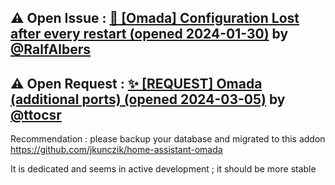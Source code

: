 ## &#9888; Open Issue : [🐛 [Omada] Configuration Lost after every restart (opened 2024-01-30)](https://github.com/alexbelgium/hassio-addons/issues/1219) by [@RalfAlbers](https://github.com/RalfAlbers)
## &#9888; Open Request : [✨ [REQUEST] Omada (additional ports) (opened 2024-03-05)](https://github.com/alexbelgium/hassio-addons/issues/1287) by [@ttocsr](https://github.com/ttocsr)
Recommendation : please backup your database and migrated to this addon https://github.com/jkunczik/home-assistant-omada

It is dedicated and seems in active development ; it should be more stable

